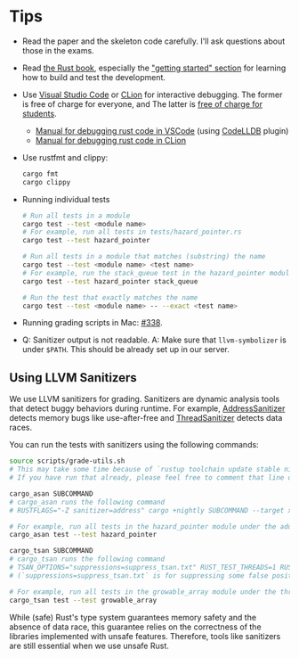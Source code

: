 # Tips

- Read the paper and the skeleton code carefully.  I'll ask questions about those in the exams.

- Read [the Rust book](https://doc.rust-lang.org/book/), especially the ["getting started"
  section](https://doc.rust-lang.org/book/ch01-00-getting-started.html) for learning how to build
  and test the development.

- Use [Visual Studio Code](https://code.visualstudio.com/) or
  [CLion](https://www.jetbrains.com/clion/) for interactive debugging.  The former is free of charge
  for everyone, and The latter is [free of charge for students](https://www.jetbrains.com/student/).
    + [Manual for debugging rust code in
      VSCode](https://www.forrestthewoods.com/blog/how-to-debug-rust-with-visual-studio-code/)
      (using [CodeLLDB](https://marketplace.visualstudio.com/items?itemName=vadimcn.vscode-lldb)
      plugin)
    + [Manual for debugging rust code in
      CLion](https://www.jetbrains.com/help/clion/rust-support.html)

- Use rustfmt and clippy:

  ```sh
  cargo fmt
  cargo clippy
  ```

- Running individual tests

  ```sh
  # Run all tests in a module
  cargo test --test <module name>
  # For example, run all tests in tests/hazard_pointer.rs
  cargo test --test hazard_pointer

  # Run all tests in a module that matches (substring) the name
  cargo test --test <module name> <test name>
  # For example, run the stack_queue test in the hazard_pointer module
  cargo test --test hazard_pointer stack_queue

  # Run the test that exactly matches the name
  cargo test --test <module name> -- --exact <test name>
  ```

- Running grading scripts in Mac: [#338](https://github.com/kaist-cp/cs431/issues/338).

- Q: Sanitizer output is not readable.
  A: Make sure that `llvm-symbolizer` is under `$PATH`. This should be already set up in our server.

## Using LLVM Sanitizers

We use LLVM sanitizers for grading.
Sanitizers are dynamic analysis tools that detect buggy behaviors during runtime. For example,
[AddressSanitizer](https://clang.llvm.org/docs/AddressSanitizer.html) detects memory bugs like use-after-free and
[ThreadSanitizer](https://clang.llvm.org/docs/ThreadSanitizer.html) detects data races.

You can run the tests with sanitizers using the following commands:
```sh
source scripts/grade-utils.sh
# This may take some time because of `rustup toolchain update stable nightly` in the script.
# If you have run that already, please feel free to comment that line out.

cargo_asan SUBCOMMAND
# cargo_asan runs the following command
# RUSTFLAGS="-Z sanitizer=address" cargo +nightly SUBCOMMAND --target x86_64-unknown-linux-gnu

# For example, run all tests in the hazard_pointer module under the address sanitizer
cargo_asan test --test hazard_pointer

cargo_tsan SUBCOMMAND
# cargo_tsan runs the following command
# TSAN_OPTIONS="suppressions=suppress_tsan.txt" RUST_TEST_THREADS=1 RUSTFLAGS="-Z sanitizer=thread" cargo +nightly SUBCOMMAND --target x86_64-unknown-linux-gnu
# (`suppressions=suppress_tsan.txt` is for suppressing some false positive from ThreadSanitizer.)

# For example, run all tests in the growable_array module under the thread sanitizer
cargo_tsan test --test growable_array
```

While (safe) Rust's type system guarantees memory safety and the absence of data race,
this guarantee relies on the correctness of the libraries implemented with unsafe features.
Therefore, tools like sanitizers are still essential when we use unsafe Rust.
